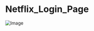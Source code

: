 # Netflix_Login_Page 

![Image](https://github.com/user-attachments/assets/594c9c49-7c70-415b-b9de-04424a3df00c)
